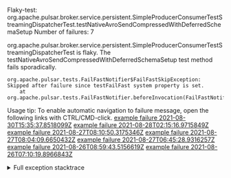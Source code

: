         
Flaky-test: org.apache.pulsar.broker.service.persistent.SimpleProducerConsumerTestStreamingDispatcherTest.testNativeAvroSendCompressedWithDeferredSchemaSetup
Number of failures: 7

org.apache.pulsar.broker.service.persistent.SimpleProducerConsumerTestStreamingDispatcherTest is flaky. The testNativeAvroSendCompressedWithDeferredSchemaSetup test method fails sporadically.

```
org.apache.pulsar.tests.FailFastNotifier$FailFastSkipException: Skipped after failure since testFailFast system property is set.
	at org.apache.pulsar.tests.FailFastNotifier.beforeInvocation(FailFastNotifier.java:88)

```

Usage tip: To enable automatic navigation to failure message, open the following links with CTRL/CMD-click.
[example failure 2021-08-30T15:35:37.8518099Z](https://github.com/apache/pulsar/runs/3463119398?check_suite_focus=true#step:9:2555)
[example failure 2021-08-28T02:15:16.9715849Z](https://github.com/apache/pulsar/runs/3448473880?check_suite_focus=true#step:9:1552)
[example failure 2021-08-27T08:10:50.3175346Z](https://github.com/apache/pulsar/runs/3440980370?check_suite_focus=true#step:9:1623)
[example failure 2021-08-27T08:04:09.6650432Z](https://github.com/apache/pulsar/runs/3440855241?check_suite_focus=true#step:9:1548)
[example failure 2021-08-27T06:45:28.9316257Z](https://github.com/apache/pulsar/runs/3440411158?check_suite_focus=true#step:9:1549)
[example failure 2021-08-26T08:59:43.5156619Z](https://github.com/apache/pulsar/runs/3430539961?check_suite_focus=true#step:9:2258)
[example failure 2021-08-26T07:10:19.8966843Z](https://github.com/apache/pulsar/runs/3429892136?check_suite_focus=true#step:9:1610)


<details>
<summary>Full exception stacktrace</summary>
<code><pre>
org.apache.pulsar.tests.FailFastNotifier$FailFastSkipException: Skipped after failure since testFailFast system property is set.
	at org.apache.pulsar.tests.FailFastNotifier.beforeInvocation(FailFastNotifier.java:88)

</pre></code>
</details>

